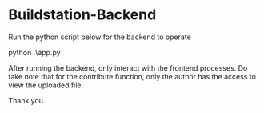 ﻿# Buildstation-Backend

Run the python script below for the backend to operate

python .\app.py

After running the backend, only interact with the frontend processes. Do take note that for the contribute function, only the author has the access to view the uploaded file. 

Thank you.

